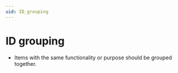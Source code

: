 ```yaml
---
uid: ID_grouping
---
```


# ID grouping

- Items with the same functionality or purpose should be grouped together.
